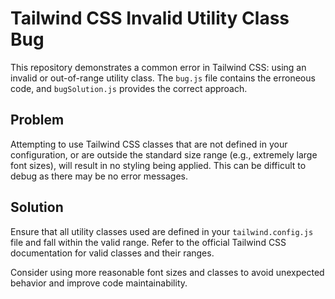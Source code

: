 # Tailwind CSS Invalid Utility Class Bug

This repository demonstrates a common error in Tailwind CSS: using an invalid or out-of-range utility class.  The `bug.js` file contains the erroneous code, and `bugSolution.js` provides the correct approach.

## Problem

Attempting to use Tailwind CSS classes that are not defined in your configuration, or are outside the standard size range (e.g., extremely large font sizes), will result in no styling being applied. This can be difficult to debug as there may be no error messages.

## Solution

Ensure that all utility classes used are defined in your `tailwind.config.js` file and fall within the valid range. Refer to the official Tailwind CSS documentation for valid classes and their ranges.

Consider using more reasonable font sizes and classes to avoid unexpected behavior and improve code maintainability.